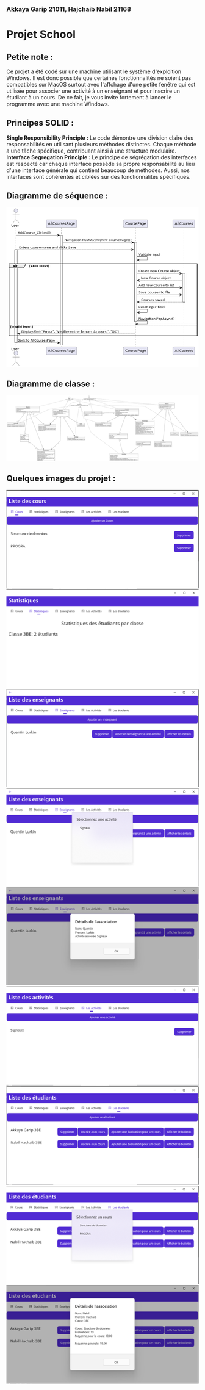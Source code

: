 ### Akkaya Garip 21011, Hajchaib Nabil 21168

# Projet School

## Petite note :
Ce projet a été codé sur une machine utilisant le système d'exploition Windows. Il est donc possible que certaines fonctionnalités ne soient pas compatibles sur MacOS surtout avec l'affchage d'une petite fenêtre qui est utilisée pour associer une activité à un enseignant et pour inscrire un étudiant à un cours. De ce fait, je vous invite fortement à lancer le programme avec une machine Windows.

## Principes SOLID :
**Single Responsibility Principle :** Le code démontre une division claire des responsabilités en utilisant plusieurs méthodes distinctes. Chaque méthode a une tâche spécifique, contribuant ainsi à une structure modulaire.
**Interface Segregation Principle :** Le principe de ségrégation des interfaces est respecté car chaque interface possède sa propre responsabilité au lieu d'une interface générale qui contient beaucoup de méthodes. Aussi, nos interfaces sont cohérentes et ciblées sur des fonctionnalités spécifiques.

## Diagramme de séquence :
<img src="images/diagramme_de_sequence.png" alt="Diagramme de séquence">

## Diagramme de classe :

<img src="images/diagramme_classe.svg" alt="Diagramme de classe"> 

## Quelques images du projet :
<img src="images/image1.png">
<img src="images/image2.png">
<img src="images/image3.png">
<img src="images/image4.png">
<img src="images/image5.png">
<img src="images/image6.png">
<img src="images/image7.png">
<img src="images/image8.png">
<img src="images/image9.png">



